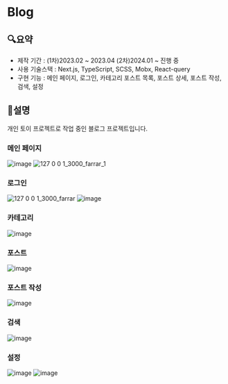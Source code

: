# Blog
## 🔍요약
* 제작 기간 : (1차)2023.02 ~ 2023.04 (2차)2024.01 ~ 진행 중
* 사용 기술스택 : Next.js, TypeScript, SCSS, Mobx, React-query
* 구현 기능 : 메인 페이지, 로그인, 카테고리 포스트 목록, 포스트 상세, 포스트 작성, 검색, 설정

## 📝설명
개인 토이 프로젝트로 작업 중인 블로그 프로젝트입니다.


### 메인 페이지
![image](https://github.com/Kimbangul/TS-Blog/assets/65225446/2fc9d10c-af33-43cc-959a-1ca84e4880df)
![127 0 0 1_3000_farrar_1](https://github.com/Kimbangul/TS-Blog/assets/65225446/e8f38263-0522-47bd-974d-184bb305cfea)

### 로그인
![127 0 0 1_3000_farrar](https://github.com/Kimbangul/TS-Blog/assets/65225446/13568ad3-8605-4c72-a763-ffe0e3a358a3)
![image](https://github.com/Kimbangul/TS-Blog/assets/65225446/1a4ce7d0-7fc1-49a4-9bfb-ed0d25d16980)

### 카테고리
![image](https://github.com/Kimbangul/TS-Blog/assets/65225446/636be1a6-04c1-45ee-ab88-c7acaabf5f3d)

### 포스트
![image](https://github.com/Kimbangul/TS-Blog/assets/65225446/0ad1baa3-37d2-4b02-b28d-b529925339bc)

### 포스트 작성
![image](https://github.com/Kimbangul/TS-Blog/assets/65225446/46b63348-f057-432c-b2a0-136a831da409)

### 검색
![image](https://github.com/Kimbangul/TS-Blog/assets/65225446/c3bf8a5e-d72d-4593-9588-67ab12ef0a10)

### 설정
![image](https://github.com/Kimbangul/TS-Blog/assets/65225446/154da35b-7806-4a63-b40b-b1db5adf60a8)
![image](https://github.com/Kimbangul/TS-Blog/assets/65225446/c9ebb44a-68be-4656-b2c3-90f37a950387)




